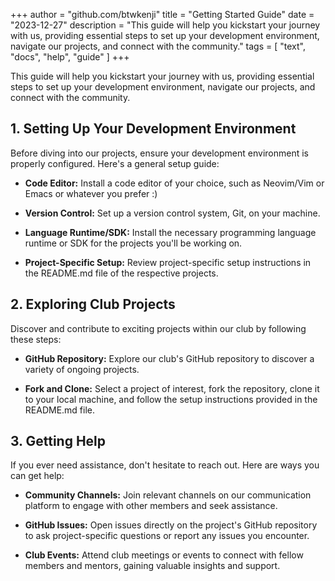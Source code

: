 +++
author = "github.com/btwkenji"
title = "Getting Started Guide"
date = "2023-12-27"
description = "This guide will help you kickstart your journey with us, providing essential steps to set up your development environment, navigate our projects, and connect with the community."
tags = [
    "text",
    "docs",
    "help",
    "guide"
]
+++

This guide will help you kickstart your journey with us, providing essential steps to set up your development environment, navigate our projects, and connect with the community.

## 1. Setting Up Your Development Environment

Before diving into our projects, ensure your development environment is properly configured. Here's a general setup guide:

- **Code Editor:** Install a code editor of your choice, such as Neovim/Vim or Emacs or whatever you prefer :)

- **Version Control:** Set up a version control system, Git, on your machine.

- **Language Runtime/SDK:** Install the necessary programming language runtime or SDK for the projects you'll be working on.

- **Project-Specific Setup:** Review project-specific setup instructions in the README.md file of the respective projects.

## 2. Exploring Club Projects

Discover and contribute to exciting projects within our club by following these steps:


- **GitHub Repository:** Explore our club's GitHub repository to discover a variety of ongoing projects.

- **Fork and Clone:** Select a project of interest, fork the repository, clone it to your local machine, and follow the setup instructions provided in the README.md file.

## 3. Getting Help

If you ever need assistance, don't hesitate to reach out. Here are ways you can get help:


- **Community Channels:** Join relevant channels on our communication platform to engage with other members and seek assistance.

- **GitHub Issues:** Open issues directly on the project's GitHub repository to ask project-specific questions or report any issues you encounter.

- **Club Events:** Attend club meetings or events to connect with fellow members and mentors, gaining valuable insights and support.
